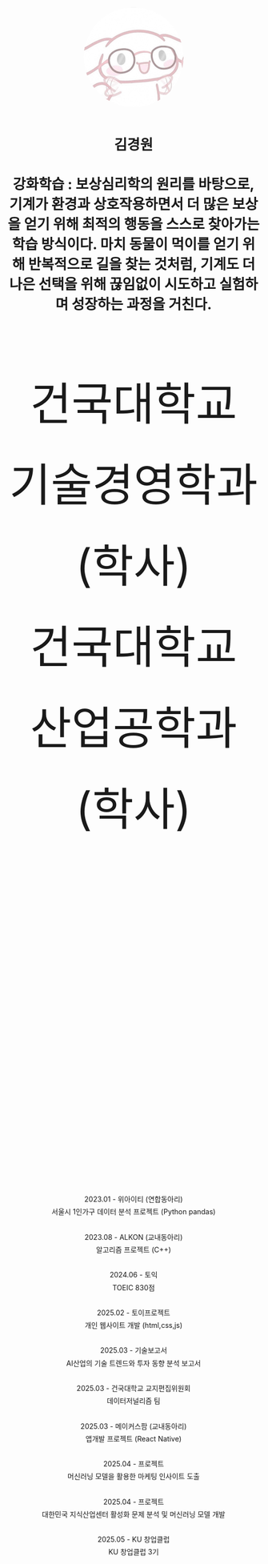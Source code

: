 

<p align="center" style="margin-bottom: 50px;">
  <img src="Geffi_Profile_Round.png" width="200" height="200" style="border-radius: 50%;">
</p>

<h1 align="center">김경원</h1>
<h1 align="center">강화학습 : 보상심리학의 원리를 바탕으로, 기계가 환경과 상호작용하면서 더 많은 보상을 얻기 위해 최적의 행동을 스스로 찾아가는 학습 방식이다. 마치 동물이 먹이를 얻기 위해 반복적으로 길을 찾는 것처럼, 기계도 더 나은 선택을 위해 끊임없이 시도하고 실험하며 성장하는 과정을 거친다.</h1>

<div align="center" style="margin-top: 100px; font-size: 90px; line-height: 1.8;">
  건국대학교 기술경영학과 (학사)<br>
  건국대학교 산업공학과 (학사)
  <br><br><br><br>
</div>

<div align="center" style="margin-top: 200px; line-height: 1.8;">
2023.01 - 위아이티 (연합동아리)<br>
서울시 1인가구 데이터 분석 프로젝트 (Python pandas)
<br><br>
2023.08 - ALKON (교내동아리)<br>
알고리즘 프로젝트 (C++)
<br><br>
2024.06 - 토익<br>
TOEIC 830점
<br><br>
2025.02 - 토이프로젝트<br>
개인 웹사이트 개발 (html,css,js)
<br><br>
2025.03 - 기술보고서<br>
AI산업의 기술 트렌드와 투자 동향 분석 보고서
<br><br>
2025.03 - 건국대학교 교지편집위원회 <br>
데이터저널리즘 팀
<br><br>
2025.03 - 메이커스팜 (교내동아리)<br>
앱개발 프로젝트 (React Native)
<br><br>
2025.04 - 프로젝트<br>
머신러닝 모델을 활용한 마케팅 인사이트 도출
<br><br>
2025.04 - 프로젝트<br>
대한민국 지식산업센터 활성화 문제 분석 및 머신러닝 모델 개발
<br><br>
2025.05 - KU 창업클럽<br>
KU 창업클럽 3기
<br><br>
</div>

  
<!--
**Blunf/Blunf** is a ✨ _special_ ✨ repository because its `README.md` (this file) appears on your GitHub profile.

Here are some ideas to get you started:

### 🔭 I’m currently working on ...
- 🌱 I’m currently learning ...
- 👯 I’m looking to collaborate on ...
- 🤔 I’m looking for help with ...
- 💬 Ask me about ...
- 📫 How to reach me: ...
- 😄 Pronouns: ...
- ⚡ Fun fact: ...
-->


     
<!--   


이거 왜않뒈 ㅅㅂ;;


<p align="center">
  <a href="https://github.com/anuraghazra/github-readme-stats">
    <img src="https://readme-stats.vercel.app/api?username=Blunf&show_icons=true&theme=blueberry" />
  </a>
  <a href="https://github.com/anuraghazra/github-readme-stats">
    <img src="https://readme-stats.vercel.app/api/top-langs/?username=Blunf&layout=compact&langs_count=4&theme=blueberry" />
  </a>
</p>

</p>

-->

